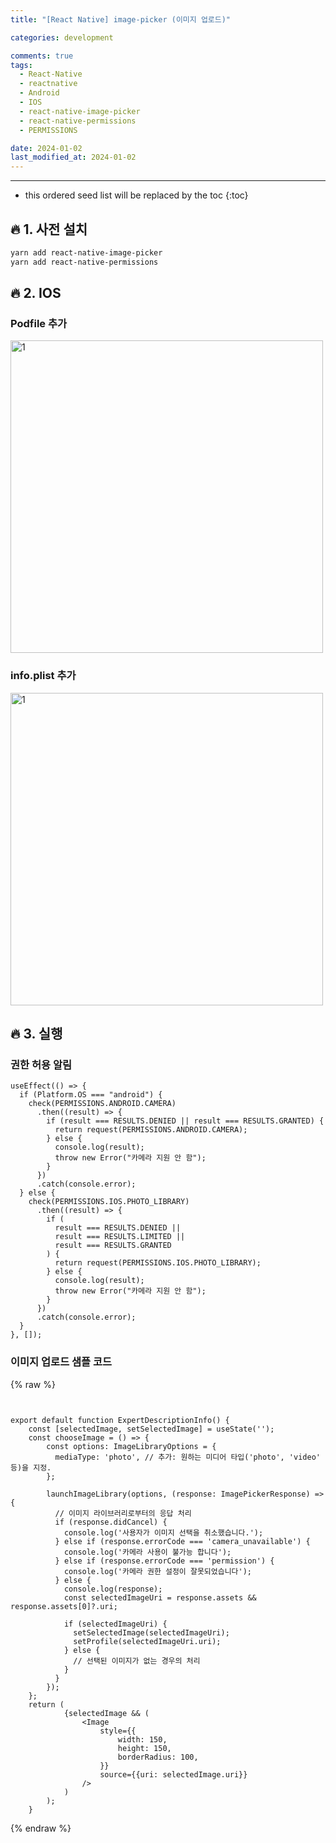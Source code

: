 ```yaml
---
title: "[React Native] image-picker (이미지 업로드)"

categories: development

comments: true
tags:
  - React-Native
  - reactnative
  - Android
  - IOS
  - react-native-image-picker
  - react-native-permissions
  - PERMISSIONS

date: 2024-01-02
last_modified_at: 2024-01-02
---
```


---

<!-- prettier-ignore -->
* this ordered seed list will be replaced by the toc 
{:toc}

## **🔥 1. 사전 설치**

```bash
yarn add react-native-image-picker
yarn add react-native-permissions
```

## **🔥 2. IOS**

### **Podfile 추가**

<img width="500" alt="1" src="https://github.com/kdn0325/kdn0325.github.io/assets/91298955/883d41c4-9b23-42ea-929f-50e4da2eab27">

### **info.plist 추가**

<img width="500" alt="1" src="https://github.com/kdn0325/kdn0325.github.io/assets/91298955/ac6178c7-07fc-4d25-b95f-e335512cb356">

## **🔥 3. 실행**

### **권한 허용 알림**

```tsx
useEffect(() => {
  if (Platform.OS === "android") {
    check(PERMISSIONS.ANDROID.CAMERA)
      .then((result) => {
        if (result === RESULTS.DENIED || result === RESULTS.GRANTED) {
          return request(PERMISSIONS.ANDROID.CAMERA);
        } else {
          console.log(result);
          throw new Error("카메라 지원 안 함");
        }
      })
      .catch(console.error);
  } else {
    check(PERMISSIONS.IOS.PHOTO_LIBRARY)
      .then((result) => {
        if (
          result === RESULTS.DENIED ||
          result === RESULTS.LIMITED ||
          result === RESULTS.GRANTED
        ) {
          return request(PERMISSIONS.IOS.PHOTO_LIBRARY);
        } else {
          console.log(result);
          throw new Error("카메라 지원 안 함");
        }
      })
      .catch(console.error);
  }
}, []);
```

### **이미지 업로드 샘플 코드**

{% raw %}

```tsx


export default function ExpertDescriptionInfo() {
    const [selectedImage, setSelectedImage] = useState('');
    const chooseImage = () => {
        const options: ImageLibraryOptions = {
          mediaType: 'photo', // 추가: 원하는 미디어 타입('photo', 'video' 등)을 지정.
        };

        launchImageLibrary(options, (response: ImagePickerResponse) => {
          // 이미지 라이브러리로부터의 응답 처리
          if (response.didCancel) {
            console.log('사용자가 이미지 선택을 취소했습니다.');
          } else if (response.errorCode === 'camera_unavailable') {
            console.log('카메라 사용이 불가능 합니다');
          } else if (response.errorCode === 'permission') {
            console.log('카메라 권한 설정이 잘못되었습니다');
          } else {
            console.log(response);
            const selectedImageUri = response.assets && response.assets[0]?.uri;

            if (selectedImageUri) {
              setSelectedImage(selectedImageUri);
              setProfile(selectedImageUri.uri);
            } else {
              // 선택된 이미지가 없는 경우의 처리
            }
          }
        });
    };
    return (
            {selectedImage && (
                <Image
                    style={{
                        width: 150,
                        height: 150,
                        borderRadius: 100,
                    }}
                    source={{uri: selectedImage.uri}}
                />
            )
        );
    }
```

{% endraw %}
